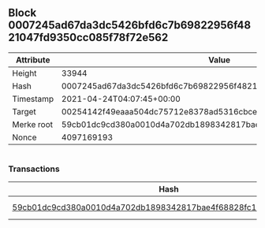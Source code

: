 ## Block 0007245ad67da3dc5426bfd6c7b69822956f4821047fd9350cc085f78f72e562

Attribute | Value
--- | ---
Height | 33944
Hash | 0007245ad67da3dc5426bfd6c7b69822956f4821047fd9350cc085f78f72e562
Timestamp | 2021-04-24T04:07:45+00:00
Target | 00254142f49eaaa504dc75712e8378ad5316cbcead634704b3734b6271167cc4
Merke root | 59cb01dc9cd380a0010d4a702db1898342817bae4f68828fc11d754ec1cd25b9
Nonce | 4097169193

```

```

### Transactions

Hash | Amount
--- | ---
[59cb01dc9cd380a0010d4a702db1898342817bae4f68828fc11d754ec1cd25b9](59cb01dc9cd380a0010d4a702db1898342817bae4f68828fc11d754ec1cd25b9.md) | 10.00000000 SKEPTI 
